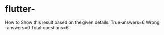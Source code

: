 # flutter-
How to Show this result based on the given details:  True-answers=6 Wrong -answers=0 Total-questions=6
